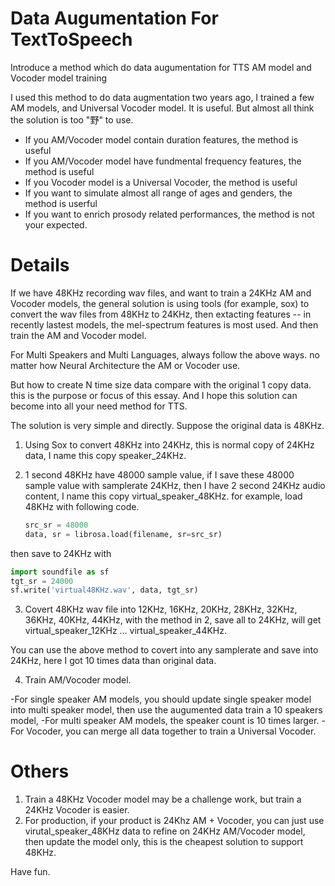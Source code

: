 # Data Augumentation For TextToSpeech
Introduce a method which do data augumentation for TTS AM model and Vocoder model training

I used this method to do data augmentation two years ago, I trained a few AM models, and Universal Vocoder model. It is useful. But almost all think the solution is too "野" to use. 

- If you AM/Vocoder model contain duration features, the method is useful
- If you AM/Vocoder model have fundmental frequency features, the method is useful
- If you Vocoder model is a Universal Vocoder, the method is useful
- If you want to simulate almost all range of ages and genders, the method is userful
- If you want to enrich prosody related performances, the method is not your expected. 


# Details
  
If we have 48KHz recording wav files, and want to train a 24KHz AM and Vocoder models, the general solution is using tools (for example, sox) to convert the wav files from 48KHz to 24KHz, then extacting features -- in recently lastest models, the mel-spectrum features is most used.  And then train the AM and Vocoder model.

For Multi Speakers and Multi Languages, always follow the above ways.  no matter how Neural Architecture the AM or Vocoder use. 

But how to create N time size data compare with the original 1 copy data.  this is the purpose or focus of this essay. And I hope this solution can become into all your need method for TTS. 

The solution is very simple and directly.  Suppose the original data is 48KHz.

1. Using Sox to convert 48KHz into 24KHz, this is normal copy of 24KHz data, I name this copy speaker_24KHz.

2. 1 second 48KHz have 48000 sample value, if I save these 48000 sample value with samplerate 24KHz, then I have 2 second 24KHz audio content, I name this copy virtual_speaker_48KHz.
for example, load 48KHz with following code. 
    ```python
    src_sr = 48000
    data, sr = librosa.load(filename, sr=src_sr)
    ```
then save to 24KHz with 
  ```python
  import soundfile as sf
  tgt_sr = 24000
  sf.write('virtual48KHz.wav', data, tgt_sr)
  ```
  
3. Covert 48KHz wav file into 12KHz, 16KHz, 20KHz, 28KHz, 32KHz, 36KHz, 40KHz, 44KHz, with the method in 2, save all to 24KHz, will get virtual_speaker_12KHz ... virtual_speaker_44KHz.

You can use the above method to covert into any samplerate and save into 24KHz,  here I got 10 times data than original data. 

4. Train AM/Vocoder model. 

-For single speaker AM models, you should update single speaker model into multi speaker model, then use the augumented data train a 10 speakers model,
-For multi speaker AM models, the speaker count is 10 times larger. 
-For Vocoder, you can merge all data together to train a Universal Vocoder. 


# Others

1. Train a 48KHz Vocoder model may be a challenge work, but train a 24KHz Vocoder is easier. 
2. For production, if your product is 24Khz AM + Vocoder,  you can just use virutal_speaker_48KHz data to refine on 24KHz AM/Vocoder model, then update the model only,  this is the cheapest solution to support 48KHz. 


Have fun. 
